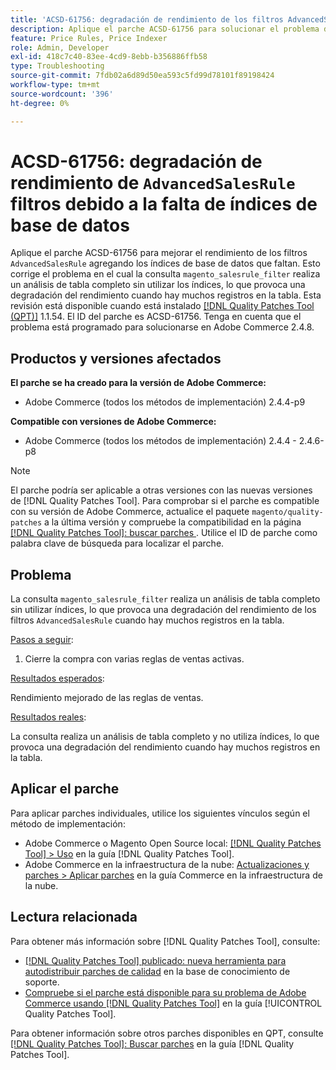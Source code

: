```yaml
---
title: 'ACSD-61756: degradación de rendimiento de los filtros AdvancedSalesRule debido a la falta de índices de base de datos'
description: Aplique el parche ACSD-61756 para solucionar el problema de Adobe Commerce, donde la consulta magento_salesrule_filter realiza un análisis de tabla completo sin utilizar índices, lo que provoca una degradación del rendimiento al gestionar grandes volúmenes de registros. Este parche mejora el rendimiento añadiendo los índices de base de datos que faltan para los filtros AdvancedSalesRule.
feature: Price Rules, Price Indexer
role: Admin, Developer
exl-id: 418c7c40-83ee-4cd9-8ebb-b356886ffb58
type: Troubleshooting
source-git-commit: 7fdb02a6d89d50ea593c5fd99d78101f89198424
workflow-type: tm+mt
source-wordcount: '396'
ht-degree: 0%

---
```


# ACSD-61756: degradación de rendimiento de `AdvancedSalesRule` filtros debido a la falta de índices de base de datos

Aplique el parche ACSD-61756 para mejorar el rendimiento de los filtros `AdvancedSalesRule` agregando los índices de base de datos que faltan. Esto corrige el problema en el cual la consulta `magento_salesrule_filter` realiza un análisis de tabla completo sin utilizar los índices, lo que provoca una degradación del rendimiento cuando hay muchos registros en la tabla. Esta revisión está disponible cuando está instalado [[!DNL Quality Patches Tool (QPT)]](https://experienceleague.adobe.com/es/docs/commerce-operations/tools/quality-patches-tool/quality-patches-tool-to-self-serve-quality-patches) 1.1.54. El ID del parche es ACSD-61756. Tenga en cuenta que el problema está programado para solucionarse en Adobe Commerce 2.4.8.

## Productos y versiones afectados

**El parche se ha creado para la versión de Adobe Commerce:**

* Adobe Commerce (todos los métodos de implementación) 2.4.4-p9

**Compatible con versiones de Adobe Commerce:**

* Adobe Commerce (todos los métodos de implementación) 2.4.4 - 2.4.6-p8

>[!NOTE]
>
>El parche podría ser aplicable a otras versiones con las nuevas versiones de [!DNL Quality Patches Tool]. Para comprobar si el parche es compatible con su versión de Adobe Commerce, actualice el paquete `magento/quality-patches` a la última versión y compruebe la compatibilidad en la página [[!DNL Quality Patches Tool]: buscar parches &#x200B;](https://experienceleague.adobe.com/tools/commerce-quality-patches/index.html?lang=es). Utilice el ID de parche como palabra clave de búsqueda para localizar el parche.

## Problema

La consulta `magento_salesrule_filter` realiza un análisis de tabla completo sin utilizar índices, lo que provoca una degradación del rendimiento de los filtros `AdvancedSalesRule` cuando hay muchos registros en la tabla.

<u>Pasos a seguir</u>:

1. Cierre la compra con varias reglas de ventas activas.

<u>Resultados esperados</u>:

Rendimiento mejorado de las reglas de ventas.

<u>Resultados reales</u>:

La consulta realiza un análisis de tabla completo y no utiliza índices, lo que provoca una degradación del rendimiento cuando hay muchos registros en la tabla.

## Aplicar el parche

Para aplicar parches individuales, utilice los siguientes vínculos según el método de implementación:

* Adobe Commerce o Magento Open Source local: [[!DNL Quality Patches Tool] > Uso](/help/tools/quality-patches-tool/usage.md) en la guía [!DNL Quality Patches Tool].
* Adobe Commerce en la infraestructura de la nube: [Actualizaciones y parches > Aplicar parches](https://experienceleague.adobe.com/docs/commerce-cloud-service/user-guide/develop/upgrade/apply-patches.html?lang=es) en la guía Commerce en la infraestructura de la nube.

## Lectura relacionada

Para obtener más información sobre [!DNL Quality Patches Tool], consulte:

* [[!DNL Quality Patches Tool] publicado: nueva herramienta para autodistribuir parches de calidad](https://experienceleague.adobe.com/es/docs/commerce-operations/tools/quality-patches-tool/quality-patches-tool-to-self-serve-quality-patches) en la base de conocimiento de soporte.
* [Compruebe si el parche está disponible para su problema de Adobe Commerce usando [!DNL Quality Patches Tool]](/help/tools/quality-patches-tool/patches-available-in-qpt/check-patch-for-magento-issue-with-magento-quality-patches.md) en la guía [!UICONTROL Quality Patches Tool].

Para obtener información sobre otros parches disponibles en QPT, consulte [[!DNL Quality Patches Tool]: Buscar parches](https://experienceleague.adobe.com/tools/commerce-quality-patches/index.html?lang=es) en la guía [!DNL Quality Patches Tool].
